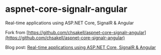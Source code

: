# aspnet-core-signalr-angular
Real-time applications using ASP.NET Core, SignalR &amp; Angular

Fork from [https://github.com/chsakell/aspnet-core-signalr-angular](https://github.com/chsakell/aspnet-core-signalr-angular)

Blog post: [Real-time applications using ASP.NET Core, SignalR & Angular](https://chsakell.com/2016/10/10/real-time-applications-using-asp-net-core-signalr-angular/)
